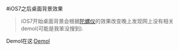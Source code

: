 #iOS7之后桌面背景效果
>iOS7开始桌面背景会根据[陀螺仪](http://baike.baidu.com/link?url=BugS06F8DFJO8S7xzybmoVguhu5E7gDzW0PiCKAm3RIJl36HfAOUXeE2qCJ0Vei1ns26zv4-AyQf5iEq1GdYJOZ7uA7arWbvpuzLPZZ2G-W)的效果改变晚上发现网上没有相关demol(可能是我笨没搜到).

Demol在这:[Demol](https://github.com/Heiyuan/MotionEddects) 
